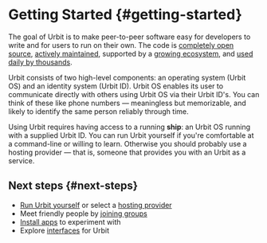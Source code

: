 # Getting Started {#getting-started}

The goal of Urbit is to make peer-to-peer software easy for developers to write and for users to run on their own. The code is [completely open source](https://github.com/urbit), [actively maintained](https://github.com/urbit/urbit/graphs/code-frequency), supported by a [growing ecosystem](https://urbit.org/ecosystem), and [used daily by thousands](https://network.urbit.org).

Urbit consists of two high-level components: an operating system (Urbit OS) and an identity system (Urbit ID). Urbit OS enables its user to communicate directly with others using Urbit OS via their Urbit ID's. You can think of these like phone numbers &mdash; meaningless but memorizable, and likely to identify the same person reliably through time.

Using Urbit requires having access to a running **ship**: an Urbit OS running with a supplied Urbit ID. You can run Urbit yourself if you're comfortable at a command-line or willing to learn. Otherwise you should probably use a hosting provider &mdash; that is, someone that provides you with an Urbit as a service.

## Next steps {#next-steps}

- [Run Urbit yourself](self-hosted) or select a [hosting provider](hosted)
- Meet friendly people by [joining groups](additional/joining-groups.md)
- [Install apps](additional/installing-applications.md) to experiment with
- Explore [interfaces](additional/interfaces.md) for Urbit
